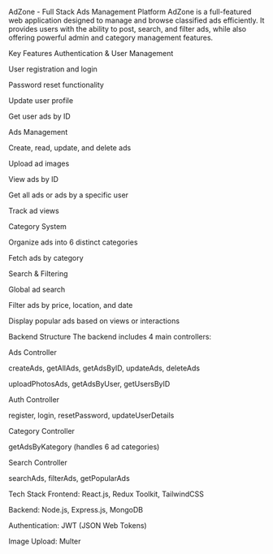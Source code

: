 AdZone - Full Stack Ads Management Platform
AdZone is a full-featured web application designed to manage and browse classified ads efficiently. It provides users with the ability to post, search, and filter ads, while also offering powerful admin and category management features.

Key Features
Authentication & User Management

User registration and login

Password reset functionality

Update user profile

Get user ads by ID

Ads Management

Create, read, update, and delete ads

Upload ad images

View ads by ID

Get all ads or ads by a specific user

Track ad views

Category System

Organize ads into 6 distinct categories

Fetch ads by category

Search & Filtering

Global ad search

Filter ads by price, location, and date

Display popular ads based on views or interactions

Backend Structure
The backend includes 4 main controllers:

Ads Controller

createAds, getAllAds, getAdsByID, updateAds, deleteAds

uploadPhotosAds, getAdsByUser, getUsersByID

Auth Controller

register, login, resetPassword, updateUserDetails

Category Controller

getAdsByKategory (handles 6 ad categories)

Search Controller

searchAds, filterAds, getPopularAds

Tech Stack
Frontend: React.js, Redux Toolkit, TailwindCSS

Backend: Node.js, Express.js, MongoDB

Authentication: JWT (JSON Web Tokens)

Image Upload: Multer

